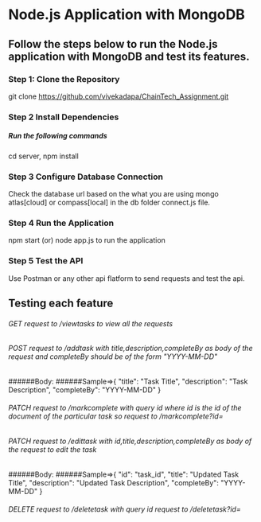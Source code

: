 # Node.js Application with MongoDB

## Follow the steps below to run the Node.js application with MongoDB and test its features.

### Step 1: Clone the Repository
git clone https://github.com/vivekadapa/ChainTech_Assignment.git
### Step 2 Install Dependencies
##### Run the following commands
cd server,
npm install
### Step 3 Configure Database Connection
Check the database url based on the what you are using mongo atlas[cloud] or compass[local] in the db folder connect.js file.
### Step 4 Run the Application
npm start (or) node app.js to run the application 
### Step 5 Test the API
Use Postman or any other api flatform to send requests and test the api.


## Testing each feature

###### GET request to /viewtasks to view all the requests
###### POST request to /addtask with title,description,completeBy as body of the request and completeBy should be of the form "YYYY-MM-DD"
######Body:
######Sample=>{
  "title": "Task Title",
  "description": "Task Description",
  "completeBy": "YYYY-MM-DD"
}
###### PATCH request to /markcomplete with query id where id is the id of the document of the particular task so request to /markcomplete?id=
###### PATCH request to /edittask with id,title,description,completeBy as body of the request to edit the task
######Body:
######Sample=>{
  "id": "task_id",
  "title": "Updated Task Title",
  "description": "Updated Task Description",
  "completeBy": "YYYY-MM-DD"
}
###### DELETE request to /deletetask with query id request to /deletetask?id=


